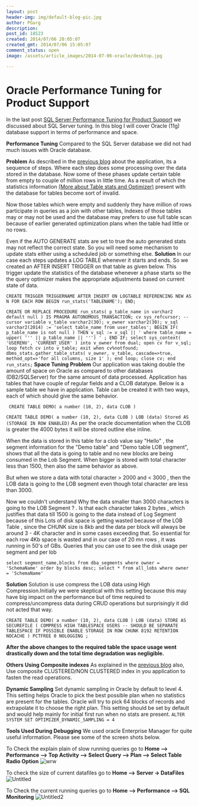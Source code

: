 ```yaml
---
layout: post
header-img: img/default-blog-pic.jpg
author: PGarg
description: 
post_id: 18523
created: 2014/07/06 20:05:07
created_gmt: 2014/07/06 15:05:07
comment_status: open
image: /assets/article_images/2014-07-06-oracle/desktop.jpg

---
```


# Oracle Performance Tuning for Product Support

In the last post [SQL Server Performance Tuning for Product Support][1] we discussed about SQL Server tuning. In this blog I will cover Oracle (11g) database support in terms of performance and space.

**Performance Tuning** Compared to the SQL Server database we did not had much issues with Oracle database.

**Problem** As described in the [previous blog][2] about the application, its a sequence of steps. Where each step does some processing over the data stored in the database. Now some of these phases update certain table from empty to couple of million rows in little time. As a result of which the statistics information [(More about Table stats and Optimizer)][3] present with the database for tables become sort of invalid.

Now those tables which were empty and suddenly they have million of rows participate in queries as a join with other tables,  Indexes of those tables may or may not be used and the database may prefers to use full table scan because of earlier generated optimization plans when the table had little or no rows.

Even if the AUTO GENERATE stats are set to true the auto generated stats may not reflect the correct state. So you will need some mechanism to update stats either using a scheduled job or something else.  **Solution** In our case each steps updates a LOG TABLE whenever it starts and ends. So we created an AFTER INSERT TRIGGER on that table as given below. This trigger update the statistics of the database whenever a phase starts so the the query optimizer makes the appropriate adjustments based on current state of data.

`CREATE TRIGGER TRIGGERNAME AFTER INSERT ON LOGTABLE REFERENCING NEW AS N FOR EACH ROW BEGIN run_stats('TABLENAME'); END;`

` CREATE OR REPLACE PROCEDURE run_stats( p_table_name in varchar2 default null ) IS PRAGMA AUTONOMOUS_TRANSACTION; cv sys_refcursor; -- cursor variable v_table varchar2(30); v_owner varchar2(30); v_sql varchar2(2014) := 'select table_name from user_tables'; BEGIN IF( p_table_name is not null ) THEN v_sql := v_sql || ' where table_name = upper( ''' || p_table_name || ''') ' ; END IF; select sys_context( 'USERENV', 'CURRENT_USER' ) into v_owner from dual; open cv for v_sql; loop fetch cv into v_table; exit when cv%notfound; dbms_stats.gather_table_stats( v_owner, v_table, cascade=>true, method_opt=>'for all columns, size 1' ); end loop; close cv; end run_stats; ` **Space Tuning** **Problem** Our application was taking double the amount of space on Oracle as compared to other databases (DB2/SQLServer) for the same amount of data processed. Application has tables that have couple of regular fields and a CLOB datatype. Below is a sample table we have in application. Table can be  created it with two ways, each of which should give the same behavior.

` CREATE TABLE DEMO( a number (10, 2), data CLOB )`

` CREATE TABLE DEMO( a number (10, 2), data CLOB ) LOB (data) Stored AS (STORAGE IN ROW ENABLED) ` As per the oracle documentation when the CLOB is greater the 4000 bytes it will be stored outline else inline.

When the data is stored in this table for a clob value say "Hello" , the segment information for the "Demo table" and "Demo table LOB segment", shows that all the data is going to table and no new blocks are being consumed in the Lob Segment. When bigger is stored with total character less than 1500, then also the same behavior as above.

But when we store a data with total character > 2000 and < 3000 , then the LOB data is going to the LOB segment even though total character are less than 3000.

Now we couldn't understand Why the data smaller than 3000 characters is going to the LOB Segment ? . Is that each character takes 2 bytes , which justifies that data till 1500 is going to the data instead of Log Segment because of this Lots of disk space is getting wasted because of the LOB Table , since the CHUNK size is 8kb and the data per block will always be around 3 - 4K character and in some cases exceeding that. So essential for each row 4Kb space is wasted and in our case of 20 mn rows , it was running in 50's of GBs. Queries that you can use to see the disk usage per segment and per lob

`select segment_name,blocks from dba_segments where owner = 'SchemaName' order by blocks desc; select * from all_lobs where owner = 'SchemaName' `

**Solution** Solution is use compress the LOB data using High Compression.Initially we were skeptical with this setting because this may have big impact on the performance but of time required to compress/uncompress data during CRUD operations but surprisingly it did not acted that way.

` CREATE TABLE DEMO( a number (10, 2), data CLOB ) LOB (data) STORE AS SECUREFILE ( COMPRESS HIGH TABLESPACE USERS -- SHOULD BE SEPARATE TABLESPACE IF POSSIBLE ENABLE STORAGE IN ROW CHUNK 8192 RETENTION NOCACHE ) PCTFREE 0 NOLOGGING ; `

**After the above changes to the required table the space usage went drastically down and the total time degradation was negligible.**

**Others** **Using Composite indexes** As explained in the [previous blog][2] also, Use composite CLUSTERED/NON CLUSTERED index in you application to fasten the read operations.

**Dynamic Sampling** Set dynamic sampling in Oracle by default to level 4. This setting helps Oracle to pick the best possible plan when no statistics are present for the tables. Oracle will try to pick 64 blocks of records and extrapolate it to choose the right plan. This setting should be set by default and would help mainly for initial first run when no stats are present. `ALTER SYSTEM SET OPTIMIZER_DYNAMIC_SAMPLING = 4`

**Tools Used During Debugging** We used oracle Enterprise Manager for quite useful information. Please see some of the screen shots below.

To Check the explain plain of slow running queries go to **Home --> Performance --> Top Activity --> Select Query --> Plan --> Select Table Radio Option** ![wrw][4]

To check the size of current datafiles go to **Home --> Server -> DataFiles** ![Untitled][5]

To Check the current running queries go to **Home --> Performance --> SQL Monitoring** ![Untitled2][6]

   [1]: http://xebee.xebia.in/index.php/2014/07/03/sql-server-performance-tuning-for-product-support/
   [2]: http://xebee.xebia.in/index.php/2014/07/03/sql-server-performance-tuning-for-product-support/ (previous blog)
   [3]: http://www.dba-oracle.com/concepts/tables_optimizer_statistics.htm (More about Table stats and Optimizer)
   [4]: http://xebee.xebia.in/wp-content/uploads/2014/07/wrw.jpg
   [5]: http://xebee.xebia.in/wp-content/uploads/2014/07/Untitled.jpg
   [6]: http://xebee.xebia.in/wp-content/uploads/2014/07/Untitled2.jpg